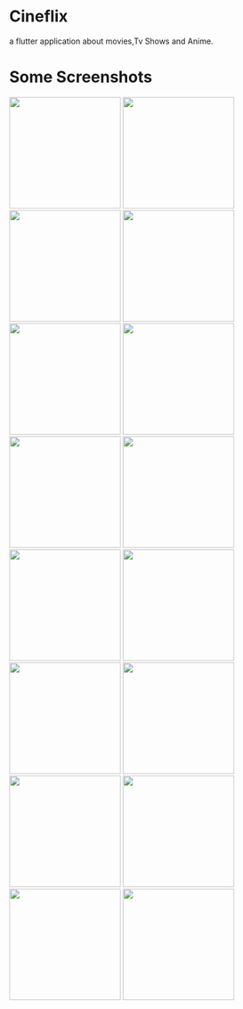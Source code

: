 # Cineflix
a flutter application about movies,Tv Shows and Anime.

# Some Screenshots
<img src="https://github.com/mostafawahied/Cineflix/blob/master/cinflix/Screen/Screenshot_1568390185.png" width="200"/> <img src="https://github.com/mostafawahied/Cineflix/blob/master/cinflix/Screen/Screenshot_1568390190.png" width="200"/> <img src="https://github.com/mostafawahied/Cineflix/blob/master/cinflix/Screen/Screenshot_1568390194.png" width="200"/> <img src="https://github.com/mostafawahied/Cineflix/blob/master/cinflix/Screen/Screenshot_1568390197.png" width="200"/>
<img src="https://github.com/mostafawahied/Cineflix/blob/master/cinflix/Screen/Screenshot_1568390203.png" width="200"/> <img src="https://github.com/mostafawahied/Cineflix/blob/master/cinflix/Screen/Screenshot_1568390208.png" width="200"/> <img src="https://github.com/mostafawahied/Cineflix/blob/master/cinflix/Screen/Screenshot_1568390216.png" width="200"/> <img src="https://github.com/mostafawahied/Cineflix/blob/master/cinflix/Screen/Screenshot_1568390224.png" width="200"/>
<img src="https://github.com/mostafawahied/Cineflix/blob/master/cinflix/Screen/Screenshot_1568390232.png" width="200"/> <img src="https://github.com/mostafawahied/Cineflix/blob/master/cinflix/Screen/Screenshot_1568390237.png" width="200"/> <img src="https://github.com/mostafawahied/Cineflix/blob/master/cinflix/Screen/Screenshot_1568390241.png" width="200"/> <img src="https://github.com/mostafawahied/Cineflix/blob/master/cinflix/Screen/Screenshot_1568390246.png" width="200"/>
<img src="https://github.com/mostafawahied/Cineflix/blob/master/cinflix/Screen/Screenshot_1568390264.png" width="200"/> <img src="https://github.com/mostafawahied/Cineflix/blob/master/cinflix/Screen/Screenshot_1568390237.png" width="200"/> <img src="https://github.com/mostafawahied/Cineflix/blob/master/cinflix/Screen/Screenshot_1568390272.png" width="200"/> <img src="https://github.com/mostafawahied/Cineflix/blob/master/cinflix/Screen/Screenshot_1568390283.png" width="200"/>

